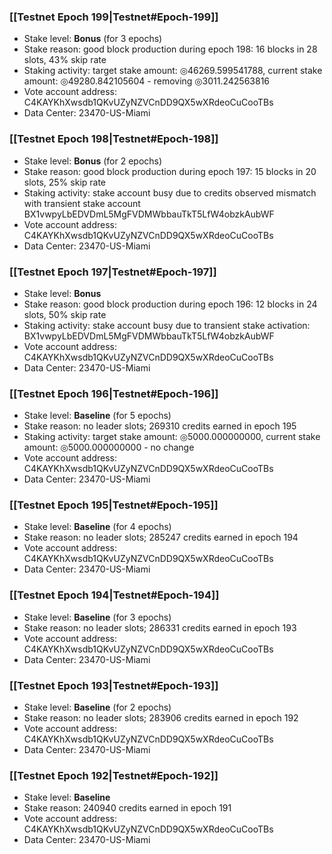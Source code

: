 ### [[Testnet Epoch 199|Testnet#Epoch-199]]
* Stake level: **Bonus** (for 3 epochs)
* Stake reason: good block production during epoch 198: 16 blocks in 28 slots, 43% skip rate
* Staking activity: target stake amount: ◎46269.599541788, current stake amount: ◎49280.842105604 - removing ◎3011.242563816
* Vote account address: C4KAYKhXwsdb1QKvUZyNZVCnDD9QX5wXRdeoCuCooTBs
* Data Center: 23470-US-Miami
### [[Testnet Epoch 198|Testnet#Epoch-198]]
* Stake level: **Bonus** (for 2 epochs)
* Stake reason: good block production during epoch 197: 15 blocks in 20 slots, 25% skip rate
* Staking activity: stake account busy due to credits observed mismatch with transient stake account BX1vwpyLbEDVDmL5MgFVDMWbbauTkT5LfW4obzkAubWF
* Vote account address: C4KAYKhXwsdb1QKvUZyNZVCnDD9QX5wXRdeoCuCooTBs
* Data Center: 23470-US-Miami
### [[Testnet Epoch 197|Testnet#Epoch-197]]
* Stake level: **Bonus**
* Stake reason: good block production during epoch 196: 12 blocks in 24 slots, 50% skip rate
* Staking activity: stake account busy due to transient stake activation: BX1vwpyLbEDVDmL5MgFVDMWbbauTkT5LfW4obzkAubWF
* Vote account address: C4KAYKhXwsdb1QKvUZyNZVCnDD9QX5wXRdeoCuCooTBs
* Data Center: 23470-US-Miami
### [[Testnet Epoch 196|Testnet#Epoch-196]]
* Stake level: **Baseline** (for 5 epochs)
* Stake reason: no leader slots; 269310 credits earned in epoch 195
* Staking activity: target stake amount: ◎5000.000000000, current stake amount: ◎5000.000000000 - no change
* Vote account address: C4KAYKhXwsdb1QKvUZyNZVCnDD9QX5wXRdeoCuCooTBs
* Data Center: 23470-US-Miami
### [[Testnet Epoch 195|Testnet#Epoch-195]]
* Stake level: **Baseline** (for 4 epochs)
* Stake reason: no leader slots; 285247 credits earned in epoch 194
* Vote account address: C4KAYKhXwsdb1QKvUZyNZVCnDD9QX5wXRdeoCuCooTBs
* Data Center: 23470-US-Miami
### [[Testnet Epoch 194|Testnet#Epoch-194]]
* Stake level: **Baseline** (for 3 epochs)
* Stake reason: no leader slots; 286331 credits earned in epoch 193
* Vote account address: C4KAYKhXwsdb1QKvUZyNZVCnDD9QX5wXRdeoCuCooTBs
* Data Center: 23470-US-Miami
### [[Testnet Epoch 193|Testnet#Epoch-193]]
* Stake level: **Baseline** (for 2 epochs)
* Stake reason: no leader slots; 283906 credits earned in epoch 192
* Vote account address: C4KAYKhXwsdb1QKvUZyNZVCnDD9QX5wXRdeoCuCooTBs
* Data Center: 23470-US-Miami
### [[Testnet Epoch 192|Testnet#Epoch-192]]
* Stake level: **Baseline**
* Stake reason: 240940 credits earned in epoch 191
* Vote account address: C4KAYKhXwsdb1QKvUZyNZVCnDD9QX5wXRdeoCuCooTBs
* Data Center: 23470-US-Miami